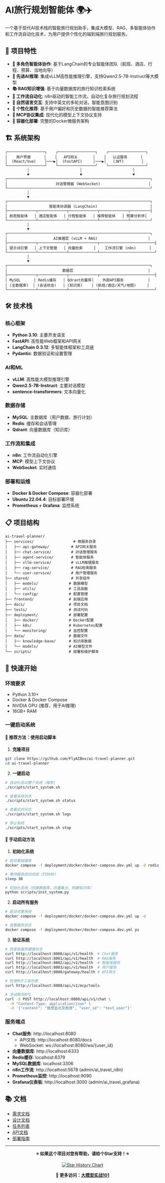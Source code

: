 # AI旅行规划智能体 🌍✈️

一个基于现代AI技术栈的智能旅行规划助手，集成大模型、RAG、多智能体协作和工作流自动化技术，为用户提供个性化的端到端旅行规划服务。

## 🚀 项目特性

- **🤖 多角色智能体协作**: 基于LangChain的专业智能体团队（航班、酒店、行程、预算、当地向导）
- **🧠 先进AI推理**: 集成vLLM高性能推理引擎，支持Qwen2.5-7B-Instruct等大模型
- **📚 RAG知识增强**: 基于向量数据库的旅行知识检索系统
- **🔄 工作流自动化**: n8n驱动的智能工作流，自动化复杂旅行规划流程
- **💬 自然语言交互**: 支持中英文的多轮对话，智能意图识别
- **🎯 个性化推荐**: 基于用户偏好和历史数据的智能推荐算法
- **🔌 MCP协议集成**: 现代化的模型上下文协议支持
- **🐳 容器化部署**: 完整的Docker微服务架构

## 🏗️ 系统架构

```
┌─────────────────┐    ┌─────────────────┐    ┌─────────────────┐
│    用户界面      │    │   API网关       │    │   认证服务      │
│  (React/Vue)    │───▶│  (FastAPI)     │───▶│   (JWT)        │
└─────────────────┘    └─────────────────┘    └─────────────────┘
          │                       │                       │
          ▼                       ▼                       ▼
┌─────────────────────────────────────────────────────────────────┐
│                      对话管理器 (WebSocket)                      │
└─────────────────────────────────────────────────────────────────┘
          │
          ▼
┌─────────────────────────────────────────────────────────────────┐
│                   智能体协调器 (LangChain)                        │
├─────────────┬─────────────┬─────────────┬─────────────┬─────────┤
│ 航班智能体   │ 酒店智能体   │ 行程智能体   │ 推荐智能体   │ 预算分析师│
└─────────────┴─────────────┴─────────────┴─────────────┴─────────┘
          │
          ▼
┌─────────────────────────────────────────────────────────────────┐
│                     AI推理层 (vLLM + RAG)                       │
├─────────────┬─────────────┬─────────────┬─────────────────────────┤
│ 提示词引擎   │ 上下文管理   │ 向量检索     │    工作流引擎 (n8n)      │
└─────────────┴─────────────┴─────────────┴─────────────────────────┘
          │
          ▼
┌─────────────────────────────────────────────────────────────────┐
│                         数据层                                  │
├─────────────┬─────────────┬─────────────┬─────────────────────────┤
│ MySQL      │ Redis缓存   │ Qdrant向量库│    外部API服务           │
│ (主数据库)  │ (会话状态)   │ (知识库)    │ (航班/酒店/天气/地图)     │
└─────────────┴─────────────┴─────────────┴─────────────────────────┘
```

## 🛠️ 技术栈

### 核心框架
- **Python 3.10**: 主要开发语言
- **FastAPI**: 高性能Web框架和API网关
- **LangChain 0.3.12**: 多智能体框架和工具链
- **Pydantic**: 数据验证和设置管理

### AI和ML
- **vLLM**: 高性能大模型推理引擎
- **Qwen2.5-7B-Instruct**: 主要对话模型
- **sentence-transformers**: 文本向量化

### 数据存储
- **MySQL**: 主数据库（用户数据、旅行计划）
- **Redis**: 缓存和会话管理
- **Qdrant**: 向量数据库（知识库）

### 工作流和集成
- **n8n**: 工作流自动化引擎
- **MCP**: 模型上下文协议
- **WebSocket**: 实时通信

### 部署和运维
- **Docker & Docker Compose**: 容器化部署
- **Ubuntu 22.04.4**: 目标部署环境
- **Prometheus + Grafana**: 监控系统

## 📋 项目结构

```
ai-travel-planner/
├── services/                  # 微服务目录
│   ├── api-gateway/          # API网关服务
│   ├── chat-service/         # 对话管理服务
│   ├── agent-service/        # 智能体服务
│   ├── vllm-service/         # vLLM推理服务
│   ├── rag-service/          # RAG检索服务
│   └── user-service/         # 用户管理服务
├── shared/                   # 共享组件
│   ├── models/              # 数据模型
│   ├── utils/               # 工具函数
│   └── config/              # 配置管理
├── frontend/                # 前端应用
├── docs/                    # 项目文档
├── tests/                   # 测试代码
├── deployment/              # 部署配置
│   ├── docker/              # Docker配置
│   ├── k8s/                 # Kubernetes配置
│   └── monitoring/          # 监控配置
├── data/                    # 数据文件
│   ├── knowledge-base/      # 知识库数据
│   └── models/              # AI模型文件
└── scripts/                 # 部署和维护脚本
```

## 🚀 快速开始

### 环境要求

- Python 3.10+
- Docker & Docker Compose
- NVIDIA GPU (推荐，用于AI推理)
- 16GB+ RAM

### 一键启动系统

#### 🎯 推荐方法：使用启动脚本

1. **克隆项目**
```bash
git clone https://github.com/FlyAIBox/ai-travel-planner.git
cd ai-travel-planner
```

2. **一键启动**
```bash
# 自动化启动整个系统（推荐）
./scripts/start_system.sh

# 查看系统状态
./scripts/start_system.sh status

# 查看实时日志
./scripts/start_system.sh logs

# 停止系统
./scripts/start_system.sh stop
```

#### 🔧 手动启动方法

1. **初始化系统**
```bash
# 启动基础服务
docker compose -f deployment/docker/docker-compose.dev.yml up -d redis qdrant mysql

# 等待服务启动完成（约30秒）
sleep 30

# 初始化系统（创建数据库、向量集合、构建知识库）
python scripts/init_system.py
```

2. **启动所有服务**
```bash
# 启动完整系统
docker compose -f deployment/docker/docker-compose.dev.yml up -d

# 查看服务状态
docker compose -f deployment/docker/docker-compose.dev.yml ps
```

3. **验证系统**
```bash
# 检查各服务健康状态
curl http://localhost:8080/api/v1/health  # Chat服务
curl http://localhost:8001/api/v1/health  # RAG服务
curl http://localhost:8002/api/v1/health  # 智能体服务
curl http://localhost:8003/api/v1/health  # 用户服务
curl http://localhost:8080/gateway/health # API网关

# 检查MCP工具列表
curl http://localhost:8080/api/v1/mcp/tools

# 测试聊天API
curl -X POST http://localhost:8080/api/v1/chat \
  -H "Content-Type: application/json" \
  -d '{"content": "我想去北京旅游", "user_id": "test_user"}'
```

### 服务端点

- **Chat服务**: http://localhost:8080
  - API文档: http://localhost:8080/docs
  - WebSocket: ws://localhost:8080/ws/{user_id}
- **向量数据库**: http://localhost:6333
- **Redis缓存**: localhost:6379
- **MySQL数据库**: localhost:3306
- **n8n工作流**: http://localhost:5678 (admin/ai_travel_n8n)
- **Prometheus监控**: http://localhost:9090
- **Grafana仪表板**: http://localhost:3000 (admin/ai_travel_grafana)

## 📚 文档

- [需求文档](.kiro/specs/ai-travel-planner/requirements.md)
- [设计文档](.kiro/specs/ai-travel-planner/design.md)
- [任务列表](.kiro/specs/ai-travel-planner/tasks.md)
- [API文档](docs/api.md)
- [部署指南](docs/deployment.md)

---

<div align="center">

**⭐ 如果这个项目对您有帮助，请给个Star支持！⭐**

[![Star History Chart](https://api.star-history.com/svg?repos=FlyAIBox/ai-travel-planner&type=Date)](https://www.star-history.com/#FlyAIBox/ai-travel-planner&Date)

**🔗 更多访问：[大模型实战101](https://mp.weixin.qq.com/mp/appmsgalbum?__biz=MzkzODUxMTY1Mg==&action=getalbum&album_id=3945699220593803270#wechat_redirect)**

</div>

